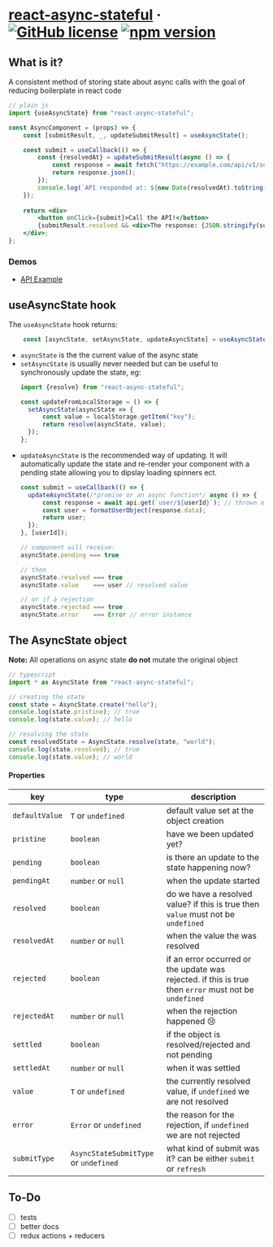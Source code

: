 # [react-async-stateful](https://github.com/Censkh/react-async-stateful/) &middot; [![GitHub license](https://img.shields.io/badge/license-MIT-blue.svg)](https://github.com/Censkh/react-async-stateful/blob/master/LICENSE) [![npm version](https://img.shields.io/npm/v/react-async-stateful.svg?style=flat)](https://www.npmjs.com/package/react-async-stateful)

## What is it?

A consistent method of storing state about async calls with the goal of reducing boilerplate in react code

```jsx harmony
// plain js
import {useAsyncState} from "react-async-stateful";

const AsyncComponent = (props) => {
    const [submitResult, _, updateSubmitResult] = useAsyncState();    

    const submit = useCallback(() => {
        const {resolvedAt} = updateSubmitResult(async () => {
            const response = await fetch("https://example.com/api/v1/squeal-loudly");
            return response.json();
        });
        console.log(`API responded at: ${new Date(resolvedAt).toString()}`)
    });
    
    return <div>
        <button onClick={submit}>Call the API!</button>
        {submitResult.resolved && <div>The response: {JSON.stringify(submitResult.value)}</div>}
    </div>;
};
```

### Demos

- [API Example](https://react-async-stateful.netlify.com/api)

## useAsyncState hook

The `useAsyncState` hook returns:

```jsx harmony
    const [asyncState, setAsyncState, updateAsyncState] = useAsyncState(defaultValue);
``` 

- `asyncState` is the the current value of the async state
- `setAsyncState` is usually never needed but can be useful to synchronously update the state, eg:
    ```jsx harmony
  import {resolve} from "react-async-stateful";

  const updateFromLocalStorage = () => {
      setAsyncState(asyncState => {
          const value = localStorage.getItem("key");
          return resolve(asyncState, value);
      });
  };
    ```
- `updateAsyncState` is the recommended way of updating. It will automatically update the state and re-render your component with a pending state allowing you to dipslay loading spinners ect.
    ```jsx harmony
  const submit = useCallback(() => {
      updateAsyncState(/*promise or an async function*/ async () => {
          const response = await api.get(`user/${userId}`); // thrown errors are automatically handled
          const user = formatUserObject(response.data);
          return user;
      });
  }, [userId]);
  
  // component will receive:
  asyncState.pending === true
  
  // then
  asyncState.resolved === true
  asyncState.value    === user // resolved value
  
  // or if a rejection
  asyncState.rejected === true
  asyncState.error    === Error // error instance
    ```



## The AsyncState object

**Note:** All operations on async state **do not** mutate the original object

```typescript jsx
// typescript
import * as AsyncState from "react-async-stateful";

// creating the state
const state = AsyncState.create("hello");
console.log(state.pristine); // true
console.log(state.value); // hello

// resolving the state
const resolvedState = AsyncState.resolve(state, "world");
console.log(state.resolved); // true
console.log(state.value); // world

```

#### Properties

| key            | type                                  | description
| ---            | ---                                   | --- 
| `defaultValue` | `T` or `undefined`                    | default value set at the object creation    
| `pristine`     | `boolean`                             | have we been updated yet?
| `pending`      | `boolean`                             | is there an update to the state happening now?
| `pendingAt`    | `number` or `null`                    | when the update started
| `resolved`     | `boolean`                             | do we have a resolved value? if this is true then `value` must not be `undefined`
| `resolvedAt`   | `number` or `null`                    | when the value the was resolved    
| `rejected`     | `boolean`                             | if an error occurred or the update was rejected. if this is true then `error` must not be `undefined`
| `rejectedAt`   | `number` or `null`                    | when the rejection happened 😢
| `settled`      | `boolean`                             | if the object is resolved/rejected and not pending
| `settledAt`    | `number` or `null`                    | when it was settled
| `value`        | `T` or `undefined`                    | the currently resolved value, if `undefined` we are not resolved    
| `error`        | `Error` or `undefined`                | the reason for the rejection, if `undefined` we are not rejected        
| `submitType`   | `AsyncStateSubmitType` or `undefined` | what kind of submit was it? can be either `submit` or `refresh`                        

## To-Do

- [ ] tests
- [ ] better docs
- [ ] redux actions + reducers